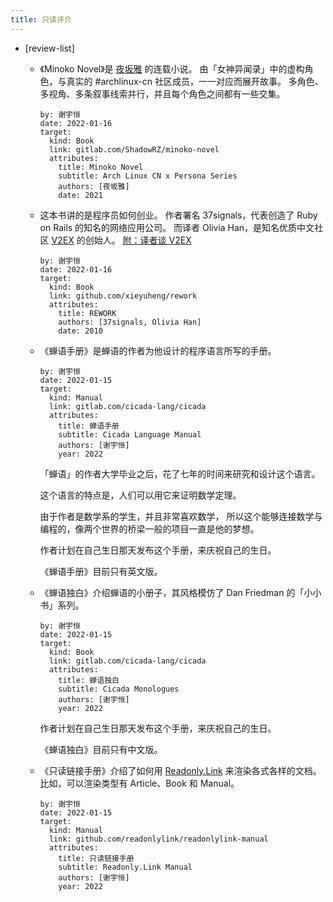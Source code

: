 ```yaml
---
title: 只读评介
---
```


- [review-list]

  - 《Minoko Novel》是 [夜坂雅](https://github.com/ShadowRZ) 的连载小说。
    由「女神异闻录」中的虚构角色，与真实的 #archlinux-cn 社区成员，一一对应而展开故事。
    多角色、多视角、多条叙事线索并行，并且每个角色之间都有一些交集。

    ``` metadata
    by: 谢宇恒
    date: 2022-01-16
    target:
      kind: Book
      link: gitlab.com/ShadowRZ/minoko-novel
      attributes:
        title: Minoko Novel
        subtitle: Arch Linux CN x Persona Series
        authors: [夜坂雅]
        date: 2021
    ```

  - 这本书讲的是程序员如何创业。
    作者署名 37signals，代表创造了 Ruby on Rails 的知名的网络应用公司。
    而译者 Olivia Han，是知名优质中文社区 [V2EX](https://www.v2ex.com/?r=xieyuheng) 的创始人。
    [附：译者谈 V2EX](https://www.ifanr.com/22202)


    ``` metadata
    by: 谢宇恒
    date: 2022-01-16
    target:
      kind: Book
      link: github.com/xieyuheng/rework
      attributes:
        title: REWORK
        authors: [37signals, Olivia Han]
        date: 2010
    ```

  - 《蝉语手册》是蝉语的作者为他设计的程序语言所写的手册。

    ``` metadata
    by: 谢宇恒
    date: 2022-01-15
    target:
      kind: Manual
      link: gitlab.com/cicada-lang/cicada
      attributes:
        title: 蝉语手册
        subtitle: Cicada Language Manual
        authors: [谢宇恒]
        year: 2022
    ```

    「蝉语」的作者大学毕业之后，花了七年的时间来研究和设计这个语言。

    这个语言的特点是，人们可以用它来证明数学定理。

    由于作者是数学系的学生，并且非常喜欢数学，
    所以这个能够连接数学与编程的，像两个世界的桥梁一般的项目一直是他的梦想。

    作者计划在自己生日那天发布这个手册，来庆祝自己的生日。

    《蝉语手册》目前只有英文版。

  - 《蝉语独白》介绍蝉语的小册子，其风格模仿了 Dan Friedman 的「小小书」系列。

    ``` metadata
    by: 谢宇恒
    date: 2022-01-15
    target:
      kind: Book
      link: gitlab.com/cicada-lang/cicada
      attributes:
        title: 蝉语独白
        subtitle: Cicada Monologues
        authors: [谢宇恒]
        year: 2022
    ```

    作者计划在自己生日那天发布这个手册，来庆祝自己的生日。

    《蝉语独白》目前只有中文版。

  - 《只读链接手册》介绍了如何用 [Readonly.Link](https://readonly.link)
    来渲染各式各样的文档。比如，可以渲染类型有 Article、Book 和 Manual。

    ``` metadata
    by: 谢宇恒
    date: 2022-01-15
    target:
      kind: Manual
      link: github.com/readonlylink/readonlylink-manual
      attributes:
        title: 只读链接手册
        subtitle: Readonly.Link Manual
        authors: [谢宇恒]
        year: 2022
    ```
